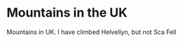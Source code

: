 Mountains in the UK
===================

Mountains in UK. I have climbed Helvellyn, but not Sca Fell


